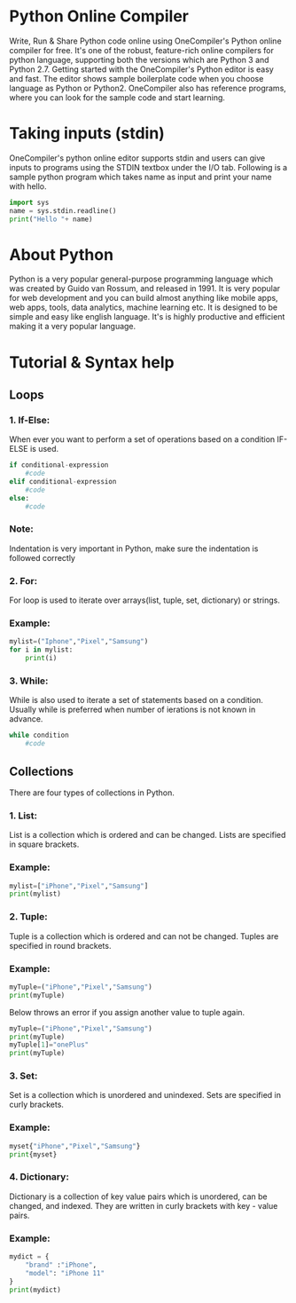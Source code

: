 # Python Online Compiler

Write, Run & Share Python code online using OneCompiler's Python online compiler for free. It's one of the robust, feature-rich online compilers for python language, supporting both the versions which are Python 3 and Python 2.7. Getting started with the OneCompiler's Python editor is easy and fast. The editor shows sample boilerplate code when you choose language as Python or Python2. OneCompiler also has reference programs, where you can look for the sample code and start learning.

# Taking inputs (stdin)
OneCompiler's python online editor supports stdin and users can give inputs to programs using the STDIN textbox under the I/O tab. Following is a sample python program which takes name as input and print your name with hello.

```py
import sys
name = sys.stdin.readline()
print("Hello "+ name)
```

# About Python

Python is a very popular general-purpose programming language which was created by Guido van Rossum, and released in 1991. It is very popular for web development and you can build almost anything like mobile apps, web apps, tools, data analytics, machine learning etc. It is designed to be simple and easy like english language. It's is highly productive and efficient making it a very popular language. 

# Tutorial & Syntax help 

## Loops

### 1. If-Else:

When ever you want to perform a set of operations based on a condition IF-ELSE is used.

```py
if conditional-expression
    #code
elif conditional-expression
    #code
else:
    #code
```

### Note:
Indentation is very important in Python, make sure the indentation is followed correctly 

### 2. For:

For loop is used to iterate over arrays(list, tuple, set, dictionary) or strings.

### Example:
```py
mylist=("Iphone","Pixel","Samsung")
for i in mylist:
    print(i)
```

### 3. While:

While is also used to iterate a set of statements based on a condition. Usually while is preferred when number of ierations is not known in advance.

```py
while condition  
    #code 
```


## Collections

There are four types of collections in Python.

### 1. List:
List is a collection which is ordered and can be changed. Lists are specified in square brackets.

### Example:
```py
mylist=["iPhone","Pixel","Samsung"]
print(mylist)
```

### 2. Tuple:
Tuple is a collection which is ordered and can not be changed. Tuples are specified in round brackets.

### Example:
```py
myTuple=("iPhone","Pixel","Samsung")
print(myTuple)
```
Below throws an error if you assign another value to tuple again.
```py
myTuple=("iPhone","Pixel","Samsung")
print(myTuple)
myTuple[1]="onePlus"
print(myTuple)
```

### 3. Set:
Set is a collection which is unordered and unindexed. Sets are specified in curly brackets.

### Example:
```py
myset{"iPhone","Pixel","Samsung"}
print{myset}
```

### 4. Dictionary:

Dictionary is a collection of key value pairs which is unordered, can be changed, and indexed. They are written in curly brackets with key - value pairs. 

### Example:
```py
mydict = {
    "brand" :"iPhone",
    "model": "iPhone 11"
}
print(mydict)
```
